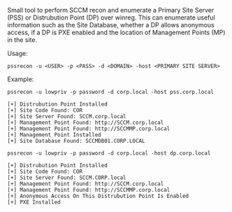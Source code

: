 Small tool to perform SCCM recon and enumerate a Primary Site Server (PSS) or Distrubution Point (DP) over winreg. This can enumerate useful information such as the Site Database, whether a DP allows anonymous access, if a DP is PXE enabled and the location of Management Points (MP) in the site.

Usage:
```
pssrecon -u <USER> -p <PASS> -d <DOMAIN> -host <PRIMARY SITE SERVER>
```
Example:
```
pssrecon -u lowpriv -p password -d corp.local -host pss.corp.local

[+] Distrubution Point Installed
[+] Site Code Found: COR
[+] Site Server Found: SCCM.corp.local
[+] Management Point Found: http://SCCM.corp.local
[+] Management Point Found: http://SCCMMP.corp.local
[+] Management Point Installed
[+] Site Database Found: SCCMDB01.CORP.LOCAL

pssrecon -u lowpriv -p password -d corp.local -host dp.corp.local

[+] Distrubution Point Installed
[+] Site Code Found: COR
[+] Site Server Found: SCCM.CORP.local
[+] Management Point Found: http://SCCM.corp.local
[+] Management Point Found: http://SCCMMP.corp.local
[+] Anonymous Access On This Distrubution Point Is Enabled
[+] PXE Installed

```
